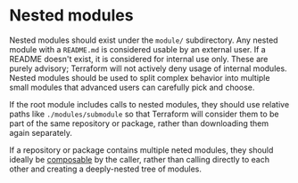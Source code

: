 # Nested modules

Nested modules should exist under the `module/` subdirectory. Any nested module with a `README.md` is considered usable by an external user. If a README doesn't exist, it is considered for internal use only. These are purely advisory; Terraform will not actively deny usage of internal modules. Nested modules should be used to split complex behavior into multiple small modules that advanced users can carefully pick and choose.

If the root module includes calls to nested modules, they should use relative paths like `./modules/submodule` so that Terraform will consider them to be part of the same repository or package, rather than downloading them again separately.

If a repository or package contains multiple neted modules, they should ideally be [composable](https://www.terraform.io/docs/language/modules/develop/composition.html) by the caller, rather than calling directly to each other and creating a deeply-nested tree of modules.
